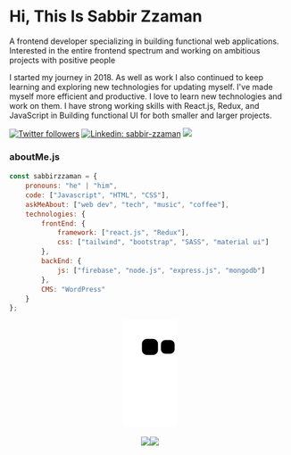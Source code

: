 # Hi, This Is Sabbir Zzaman

A frontend developer specializing in building functional web applications. Interested in the entire frontend spectrum and working on ambitious projects with positive people

I started my journey in 2018. As well as work I also continued to keep learning and exploring new technologies for updating myself. I've made myself more efficient and productive. I love to learn new technologies and work on them. I have strong working skills with React.js, Redux, and JavaScript in Building functional UI for both smaller and larger projects.

[![Twitter followers](https://img.shields.io/twitter/follow/sabbir_zzaman?style=social)](https://twitter.com/sabbir_zzaman)
[![Linkedin: sabbir-zzaman](https://img.shields.io/badge/-sabbirzzaman-blue?style=flat-square&logo=Linkedin&logoColor=white&link=https://www.linkedin.com/in/sabbir-zzaman/)](https://www.linkedin.com/in/sabbir-zzaman/)
![](https://visitor-badge.glitch.me/badge?page_id=sabbirzzaman)

### aboutMe.js

```javascript
const sabbirzzaman = {
    pronouns: "he" | "him",
    code: ["Javascript", "HTML", "CSS"],
    askMeAbout: ["web dev", "tech", "music", "coffee"],
    technologies: {
        frontEnd: {
            framework: ["react.js", "Redux"],
            css: ["tailwind", "bootstrap", "SASS", "material ui"]
        },
        backEnd: {
            js: ["firebase", "node.js", "express.js", "mongodb"]
        },
        CMS: "WordPress"
    }
};
```

 <div align="center">
 
  ![Snake animation](https://github.com/sabbirzzaman/sabbirzzaman/blob/output/github-contribution-grid-snake.svg)
  
 </div>

<!--📊STATSGRAPH / 🌐WEBSITE: https://github.com/anuraghazra/github-readme-stats -->
<p align="center">
<img src="https://github-readme-stats.vercel.app/api?username=sabbirzzaman&show_icons=true&theme=merko"><img src="https://github-readme-streak-stats.herokuapp.com?user=sabbirzzaman&theme=merko&date_format=M%20j%5B%2C%20Y%5D">
